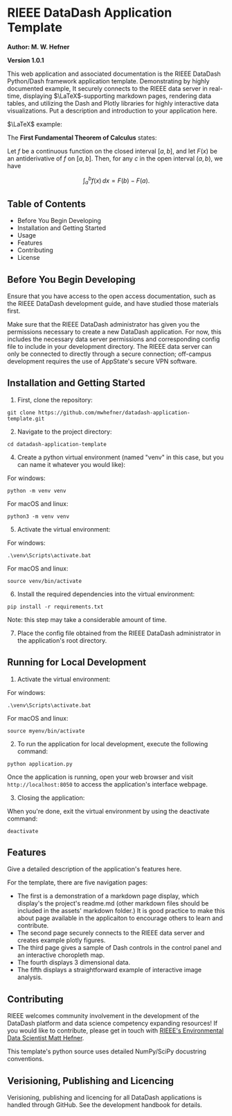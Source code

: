 # RIEEE DataDash Application Template

**Author: M. W. Hefner**

**Version 1.0.1**

This web application and associated documentation is the RIEEE DataDash Python/Dash framework application template. Demonstrating by highly documented example, It securely connects to the RIEEE data server in real-time, displaying $\LaTeX$-supporting markdown pages, rendering data tables, and utilizing the Dash and Plotly libraries for highly interactive data visualizations. Put a description and introduction to your application here.  

$\LaTeX$ example: 

The **First Fundamental Theorem of Calculus** states:

Let $f$ be a continuous function on the closed interval $[a, b]$, and let $F(x)$ be an antiderivative of $f$ on $[a, b]$. Then, for any $c$ in the open interval $(a, b)$, we have

$$\int_a^b f(x) \, dx = F(b) - F(a).$$

## Table of Contents

- Before You Begin Developing
- Installation and Getting Started
- Usage
- Features
- Contributing
- License

## Before You Begin Developing

Ensure that you have access to the open access documentation, such as the RIEEE DataDash development guide, and have studied those materials first.

Make sure that the RIEEE DataDash administrator has given you the permissions necessary to create a new DataDash application.  For now, this includes the necessary data server permissions and corresponding config file to include in your development directory.  The RIEEE data server can only be connected to directly through a secure connection; off-campus development requires the use of AppState's secure VPN software.

## Installation and Getting Started

1. First, clone the repository:

```shell
git clone https://github.com/mwhefner/datadash-application-template.git
```

2. Navigate to the project directory:

```shell
cd datadash-application-template
```

4. Create a python virtual environment (named "venv" in this case, but you can name it whatever you would like):

For windows:

```shell
python -m venv venv
```

For macOS and linux:

```shell
python3 -m venv venv
```

5. Activate the virtual environment:

For windows:

```shell
.\venv\Scripts\activate.bat 
```

For macOS and linux:

```shell
source venv/bin/activate
```

6. Install the required dependencies into the virtual environment:

```shell
pip install -r requirements.txt
```

Note: this step may take a considerable amount of time.

7. Place the config file obtained from the RIEEE DataDash administrator in the application's root directory.

## Running for Local Development

1. Activate the virtual environment:

For windows:

```shell
.\venv\Scripts\activate.bat 
```

For macOS and linux:

```shell
source myenv/bin/activate
```

2. To run the application for local development, execute the following command:

```shell
python application.py
```

Once the application is running, open your web browser and visit `http://localhost:8050` to access the application's interface webpage.

3. Closing the application:

When you're done, exit the virtual environment by using the deactivate command:

```shell
deactivate
```

## Features

Give a detailed description of the application's features here.

For the template, there are five navigation pages:

- The first is a demonstration of a markdown page display, which display's the project's readme.md (other markdown files should be included in the assets' markdown folder.)  It is good practice to make this about page available in the applicaiton to encourage others to learn and contribute.
- The second page securely connects to the RIEEE data server and creates example plotly figures.  
- The third page gives a sample of Dash controls in the control panel and an interactive choropleth map.
- The fourth displays 3 dimensional data.
- The fifth displays a straightforward example of interactive image analysis.

## Contributing

RIEEE welcomes community involvement in the development of the DataDash platform and data science competency expanding resources! If you would like to contribute, please get in touch with [RIEEE's Environmental Data Scientist Matt Hefner](mailto:hefnermw@appstate.edu).  

This template's python source uses detailed NumPy/SciPy docustring conventions.

## Verisioning, Publishing and Licencing

Verisioning, publishing and licencing for all DataDash applications is handled through GitHub.  See the development handbook for details.
